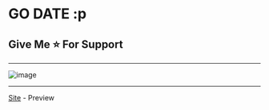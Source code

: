 # GO DATE :p

## Give Me ⭐ For Support
___________________________________________________________

![image](https://github.com/ramizairi/GoDate-p/assets/121579805/46429172-330d-4f80-8041-13c6fbe5a167)

____________________________________________________________
[Site](https://godate.netlify.app) - Preview

